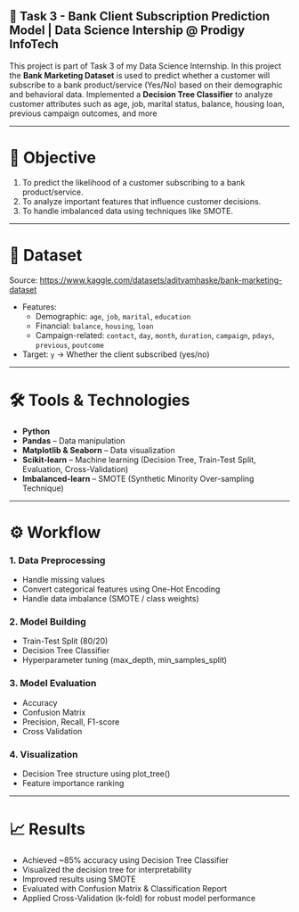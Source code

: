 ## 🏦 Task 3 - Bank Client Subscription Prediction Model | Data Science Intership @ Prodigy InfoTech

This project is part of Task 3 of my Data Science Internship.
In this project the **Bank Marketing Dataset** is used to predict whether a customer will subscribe to a bank product/service (Yes/No) based on their demographic and behavioral data.
Implemented a **Decision Tree Classifier** to analyze customer attributes such as age, job, marital status, balance, housing loan, previous campaign outcomes, and more

---

# 🎯 Objective
1. To predict the likelihood of a customer subscribing to a bank product/service.
2. To analyze important features that influence customer decisions.
3. To handle imbalanced data using techniques like SMOTE.

---

# 📂 Dataset
Source: https://www.kaggle.com/datasets/adityamhaske/bank-marketing-dataset
- Features:
   - Demographic: `age`, `job`, `marital`, `education`
   - Financial: `balance`, `housing`, `loan`
   - Campaign-related: `contact`, `day`, `month`, `duration`, `campaign`, `pdays`, `previous`, `poutcome`
- Target: `y` → Whether the client subscribed (yes/no)

---

# 🛠️ Tools & Technologies
- **Python**
- **Pandas** – Data manipulation
- **Matplotlib & Seaborn** – Data visualization
- **Scikit-learn** – Machine learning (Decision Tree, Train-Test Split, Evaluation, Cross-Validation)
- **Imbalanced-learn** – SMOTE (Synthetic Minority Over-sampling Technique)

---

# ⚙️ Workflow
### 1. Data Preprocessing
- Handle missing values
- Convert categorical features using One-Hot Encoding
- Handle data imbalance (SMOTE / class weights)

### 2. Model Building
- Train-Test Split (80/20)
- Decision Tree Classifier
- Hyperparameter tuning (max_depth, min_samples_split)

### 3. Model Evaluation
- Accuracy
- Confusion Matrix
- Precision, Recall, F1-score
- Cross Validation

### 4. Visualization
- Decision Tree structure using plot_tree()
- Feature importance ranking

---

# 📈 Results
- Achieved ~85% accuracy using Decision Tree Classifier  
- Visualized the decision tree for interpretability
- Improved results using SMOTE
- Evaluated with Confusion Matrix & Classification Report
- Applied Cross-Validation (k-fold) for robust model performance
